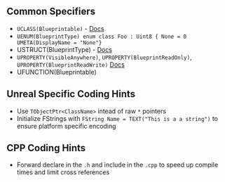 ## Common Specifiers
* `UCLASS(Blueprintable)` - [Docs](https://docs.unrealengine.com/4.26/en-US/ProgrammingAndScripting/GameplayArchitecture/Classes/Specifiers/)
* `UENUM(BlueprintType) enum class Foo : Uint8 { None = 0 UMETA(DisplayName = "None"}`
* USTRUCT(BlueprintType) - [Docs](https://docs.unrealengine.com/4.26/en-US/ProgrammingAndScripting/GameplayArchitecture/Structs/Specifiers/)
* `UPROPERTY(VisibleAnywhere)`, `UPROPERTY(BlueprintReadOnly)`, `UPROPERTY(BlueprintReadWrite)` [Docs](https://docs.unrealengine.com/4.26/en-US/ProgrammingAndScripting/GameplayArchitecture/Properties/Specifiers/)
* UFUNCTION(Blueprintable)

## Unreal Specific Coding Hints

* Use `TObjectPtr<ClassName>` intead of raw `*` pointers
* Initialize FStrings with `FString Name = TEXT("This is a a string")` to ensure platform specific encoding

## CPP Coding Hints
* Forward declare in the `.h` and include in the `.cpp` to speed up compile times and limit cross references

